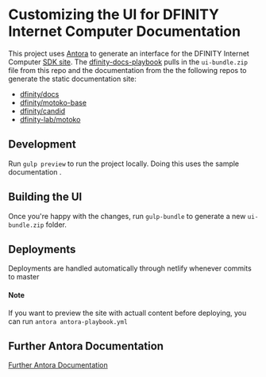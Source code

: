 # Customizing the UI for DFINITY Internet Computer Documentation

This project uses [Antora](https://antora.org) to generate an interface for the DFINITY Internet Computer [SDK site](https://sdk.dfinity.org). The [dfinity-docs-playbook](https://github.com/dfinity-lab/dfinity-docs-playbook) pulls in the `ui-bundle.zip` file from this repo and the documentation from the the following repos to generate the static documentation site:

- [dfinity/docs](https://github.com/dfinity/docs)
- [dfinity/motoko-base](https://github.com/dfinity/motoko-base)
- [dfinity/candid](https://github.com/dfinity/candid)
- [dfinity-lab/motoko](https://github.com/dfinity-lab/motoko)

## Development
Run `gulp preview` to run the project locally. Doing this uses the sample documentation .

## Building the UI
Once you're happy with the changes, run `gulp-bundle` to generate a new `ui-bundle.zip` folder.

## Deployments
Deployments are handled automatically through netlify whenever commits to master 

#### Note
If you want to preview the site with actuall content before deploying, you can run `antora antora-playbook.yml` 

## Further Antora Documentation
[Further Antora Documentation](https://gitlab.com/antora/antora-ui-default)
